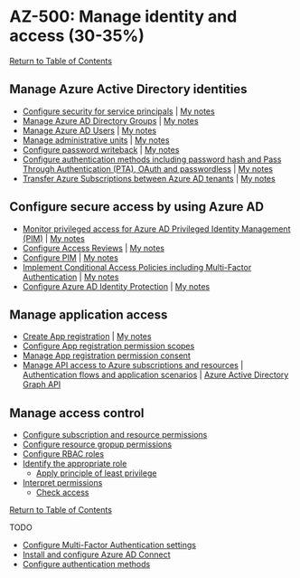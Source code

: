# AZ-500: Manage identity and access (30-35%)

[Return to Table of Contents](../README.md)

## Manage Azure Active Directory identities
* [Configure security for service principals](https://docs.microsoft.com/en-us/azure/active-directory/fundamentals/service-accounts-principal) | [My notes](11-Configure%20security%20for%20service%20principals.md)
* [Manage Azure AD Directory Groups](https://docs.microsoft.com/en-us/microsoft-365/enterprise/manage-microsoft-365-groups) | [My notes](12-Manage%20Azure%20AD%20directory%20groups.md)
* [Manage Azure AD Users](https://docs.microsoft.com/en-us/microsoft-365/enterprise/manage-microsoft-365-accounts) | [My notes](13-Manage%20Azure%20AD%20users.md)
* [Manage administrative units](https://docs.microsoft.com/en-us/azure/active-directory/roles/administrative-units) | [My notes](14-Manage%20administrative%20units.md)
* [Configure password writeback](https://docs.microsoft.com/en-us/azure/active-directory/authentication/concept-sspr-writeback) | [My notes](15-Configure%20password%20writeback.md)
* [Configure authentication methods including password hash and Pass Through Authentication (PTA), OAuth and passwordless](https://docs.microsoft.com/en-us/azure/active-directory/authentication/concept-authentication-methods) | [My notes](16-Configure%20authentication%20methods%20including%20password%20hash%20and%20Pass%20Through%20Authentication%20(PTA),%20OAuth,%20and%20passwordless.md)
* [Transfer Azure Subscriptions between Azure AD tenants](https://docs.microsoft.com/en-us/azure/role-based-access-control/transfer-subscription) | [My notes](17-Transfer%20Azure%20subscriptions%20between%20Azure%20AD%20tenants.md)

## Configure secure access by using Azure AD

* [Monitor privileged access for Azure AD Privileged Identity Management (PIM)](https://docs.microsoft.com/en-us/azure/active-directory/privileged-identity-management/pim-deployment-plan) | [My notes](21-Monitor%20privileged%20access%20for%20Azure%20AD%20Privileged%20Identity%20Management%20(PIM).md)
* [Configure Access Reviews](https://docs.microsoft.com/en-us/azure/active-directory/governance/access-reviews-overview) | [My notes](22-Configure%20Access%20Reviews.md)
* [Configure PIM](https://docs.microsoft.com/en-us/azure/active-directory/privileged-identity-management/pim-getting-started) | [My notes](23-Configure%20PIM.md)
* [Implement Conditional Access Policies including Multi-Factor Authentication](https://docs.microsoft.com/en-us/azure/active-directory/conditional-access/best-practices) | [My notes](24-Implement%20Conditional%20Access%20Policies%20including%20Multi-Factor%20Authentication.md)
* [Configure Azure AD Identity Protection](https://docs.microsoft.com/en-us/azure/active-directory/identity-protection/) | [My notes](25-Configure%20Azure%20AD%20Identity%20Protection.md)

## Manage application access
* [Create App registration](https://docs.microsoft.com/en-us/azure/active-directory/develop/quickstart-register-app) | [My notes](31-Create%20App%20registration.md)
* [Configure App registration permission scopes](https://docs.microsoft.com/en-us/azure/active-directory/develop/v2-permissions-and-consent)
* [Manage App registration permission consent](https://docs.microsoft.com/en-us/azure/active-directory/develop/consent-framework)
* [Manage API access to Azure subscriptions and resources](https://docs.microsoft.com/en-us/azure/api-management/api-management-howto-aad) | [Authentication flows and application scenarios](https://docs.microsoft.com/en-us/azure/active-directory/develop/authentication-flows-app-scenarios) | [Azure Active Directory Graph API](https://docs.microsoft.com/en-us/azure/active-directory/develop/active-directory-graph-api)

## Manage access control
* [Configure subscription and resource permissions]()
* [Configure resource gropup permissions]()
* [Configure RBAC roles]()
* [Identify the appropriate role]()
   * [Apply principle of least privilege]()
* [Interpret permissions]()
   * [Check access]()

[Return to Table of Contents](../README.md)


TODO
* [Configure Multi-Factor Authentication settings](https://docs.microsoft.com/en-us/azure/active-directory/authentication/howto-mfa-mfasettings)
* [Install and configure Azure AD Connect](https://docs.microsoft.com/en-us/azure/active-directory/hybrid/how-to-connect-install-custom)
* [Configure authentication methods](https://docs.microsoft.com/en-us/azure/security/fundamentals/choose-ad-authn)

